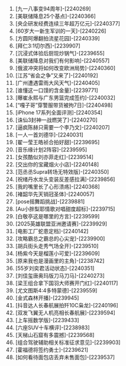 
1. [九一八事变94周年]-[2240269]
1. [美联储降息25个基点]-[2240366]
1. [央企研发经费连续三年超万亿元]-[2240377]
1. [60岁大一新生军训的一天]-[2240226]
1. [方圆阿爆翻拍流星花园]-[2240339]
1. [拜仁3:1切尔西]-[2239907]
1. [沉浸式体验后厨现炒锅气]-[2239655]
1. [美联储降息对我们有何影响]-[2240557]
1. [俄波冲突将如何改变欧洲局势]-[2240360]
1. [江苏“省会之争”又来了]-[2240192]
1. [广州遭遇雷雨大风天气]-[2240405]
1. [谁懂这一口馍的含金量]-[2239771]
1. [曝崔永熙与广东男篮完成签约]-[2240032]
1. [“嘎子哥”穿警服带货被拘7日]-[2240498]
1. [iPhone 17系列全面评测]-[2240354]
1. [诛仙3封神一战燃哭了]-[2240270]
1. [逼疯陈赫只需要一个李乃文]-[2240207]
1. [一人一首刘德华]-[2240031]
1. [翟一莹王皓祯合拍好甜]-[2239695]
1. [音乐缘计划2阵容]-[2239595]
1. [女孩酷似刘亦菲走红]-[2239514]
1. [交出你的宝藏烟火小店]-[2240148]
1. [范丞丞Supra转场无特效版]-[2240350]
1. [祝绪丹水龙头变装反差感拉满]-[2239856]
1. [我的嘴里长了心形溃疡]-[2240368]
1. [褚韶华先天销冠圣体]-[2240057]
1. [pose摇舞蹈挑战]-[2239881]
1. [Au小胖梨耶情歌对唱甜度超标]-[2239715]
1. [白敬亭这是哪里的方言]-[2239599]
1. [2025英雄联盟亚洲邀请赛]-[2239929]
1. [电影工厂蛇患定档]-[2240142]
1. [攻略霸总之霸总的心尖宠]-[2239900]
1. [胡兵街头走秀气场全开]-[2239510]
1. [杨紫今天是榴莲小可爱]-[2239609]
1. [原来我也是漫画里的主角]-[2238742]
1. [55岁刘奕君活动状态]-[2240351]
1. [刘佳玺唐奥玛版刀马刀马]-[2240273]
1. [梁王组合拿下国羽大师赛开门红]-[2240117]
1. [尤文图斯4:4多特蒙德]-[2239559]
1. [金式森林开播]-[2239945]
1. [抖音达人长春航展拍歼10C枭龙]-[2240196]
1. [双发飞翼无人机亮相长春航展]-[2239594]
1. [上车摇数学版]-[2239433]
1. [六座SUV十车横评]-[2238983]
1. [天梯山石窟有多震撼]-[2239568]
1. [组合驾驶辅助相关标准征求意见]-[2239903]
1. [霍福德将签约勇士]-[2239621]
1. [如何看待面包店丢弃未售面包]-[2239537]